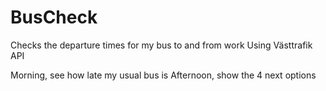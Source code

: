 # BusCheck
Checks the departure times for my bus to and from work
Using Västtrafik API

Morning, see how late my usual bus is
Afternoon, show the 4 next options 
